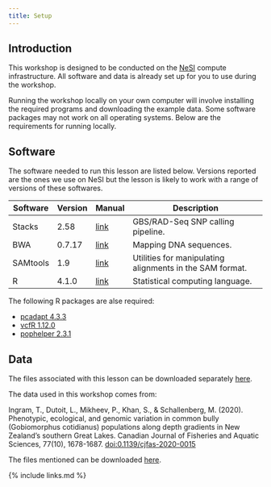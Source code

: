 ```yaml
---
title: Setup
---
```


## Introduction

This workshop is designed to be conducted on the [NeSI](https://www.nesi.org.nz) compute infrastructure. All software and data is already set up for you to use during the workshop.

Running the workshop locally on your own computer will involve installing the required programs and downloading the example data. Some software packages may not work on all operating systems. Below are the requirements for running locally.


## Software

The software needed to run this lesson are listed below. Versions reported are the ones we use on NeSI but the lesson is likely to work with a range of versions of these softwares.

| Software      | Version | Manual      | Description 	|
| ----------- | ----------- | ----------- | ----------- |
|Stacks | 2.58| [link](https://catchenlab.life.illinois.edu/stacks) | GBS/RAD-Seq SNP calling pipeline.|
|BWA	 |0.7.17|	[link](http://bio-bwa.sourceforge.net/bwa.shtml) |		Mapping DNA sequences.|
|SAMtools |	1.9	| [link](http://www.htslib.org/doc/samtools.html)		|Utilities for manipulating alignments in the SAM format.|
|R | 4.1.0 | [link](https://www.r-project.org/) | Statistical computing language.|



The following R packages are alse required:
- [pcadapt 4.3.3](https://bcm-uga.github.io/pcadapt/index.html)
- [vcfR 1.12.0](https://knausb.github.io/vcfR_documentation/)
- [pophelper 2.3.1](http://www.royfrancis.com/pophelper/)


## Data

The files associated with this lesson can be downloaded separately [here](https://drive.google.com/file/d/1x10Htq1Ddooh0AznHUtxlgPhZEDEFrys/view?usp=sharing).

The data used in this workshop comes from:

Ingram, T., Dutoit, L., Mikheev, P., Khan, S., & Schallenberg, M. (2020). Phenotypic, ecological, and genomic variation in common bully (Gobiomorphus cotidianus) populations along depth gradients in New Zealand’s southern Great Lakes. Canadian Journal of Fisheries and Aquatic Sciences, 77(10), 1678-1687. [doi:0.1139/cjfas-2020-0015]( https://doi.org/10.1139/cjfas-2020-0015)


The files mentioned can be downloaded [here](https://drive.google.com/file/d/1x10Htq1Ddooh0AznHUtxlgPhZEDEFrys/view?usp=sharing).


{% include links.md %}
